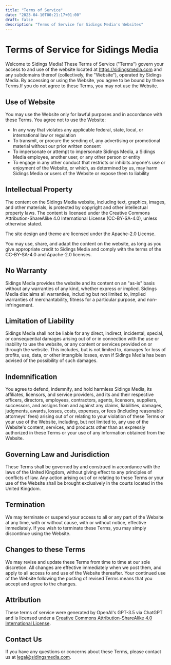 ```yaml
---
title: "Terms of Service"
date: "2023-04-10T00:21:17+01:00"
draft: false
description: "Terms of Service for Sidings Media's Websites"
---
```


<!-- 
SPDX-FileCopyrightText: 2023 OpenAI's GPT-3.5 via ChatGPT
SPDX-License-Identifier: CC-BY-SA-4.0
-->

# Terms of Service for Sidings Media

Welcome to Sidings Media! These Terms of Service ("Terms") govern your
access to and use of the website located at https://sidingsmedia.com and
any subdomains thereof (collectively, the "Website"), operated by
Sidings Media. By accessing or using the Website, you agree to be bound
by these Terms.If you do not agree to these Terms, you may not use the
Website.

## Use of Website

You may use the Website only for lawful purposes and in accordance with
these Terms. You agree not to use the Website:

* In any way that violates any applicable federal, state, local, or 
  international law or regulation
* To transmit, or procure the sending of, any advertising or 
  promotional material without our prior written consent
* To impersonate or attempt to impersonate Sidings Media, a Sidings 
  Media employee, another user, or any other person or entity
* To engage in any other conduct that restricts or inhibits anyone's 
  use or enjoyment of the Website, or which, as determined by us, may 
  harm Sidings Media or users of the Website or expose them to 
  liability

## Intellectual Property

The content on the Sidings Media website, including text, graphics,
images, and other materials, is protected by copyright and other
intellectual property laws. The content is licensed under the Creative
Commons Attribution-ShareAlike 4.0 International License (CC-BY-SA-4.0),
unless otherwise stated.

The site design and theme are licensed under the Apache-2.0 License.

You may use, share, and adapt the content on the website, as long as you
give appropriate credit to Sidings Media and comply with the terms of
the CC-BY-SA-4.0 and Apache-2.0 licenses.

## No Warranty

Sidings Media provides the website and its content on an "as-is" basis
without any warranties of any kind, whether express or implied. Sidings
Media disclaims all warranties, including but not limited to, implied
warranties of merchantability, fitness for a particular purpose, and
non-infringement.

## Limitation of Liability

Sidings Media shall not be liable for any direct, indirect, incidental,
special, or consequential damages arising out of or in connection with
the use or inability to use the website, or any content or services
provided on or through the website. This includes, but is not limited
to, damages for loss of profits, use, data, or other intangible losses,
even if Sidings Media has been advised of the possibility of such
damages.

## Indemnification

You agree to defend, indemnify, and hold harmless Sidings Media, its
affiliates, licensors, and service providers, and its and their
respective officers, directors, employees, contractors, agents,
licensors, suppliers, successors, and assigns from and against any
claims, liabilities, damages, judgments, awards, losses, costs,
expenses, or fees (including reasonable attorneys' fees) arising out of
or relating to your violation of these Terms or your use of the Website,
including, but not limited to, any use of the Website's content,
services, and products other than as expressly authorized in these Terms
or your use of any information obtained from the Website.

## Governing Law and Jurisdiction

These Terms shall be governed by and construed in accordance with the
laws of the United Kingdom, without giving effect to any principles of
conflicts of law. Any action arising out of or relating to these Terms
or your use of the Website shall be brought exclusively in the courts
located in the United Kingdom.

## Termination

We may terminate or suspend your access to all or any part of the
Website at any time, with or without cause, with or without notice,
effective immediately. If you wish to terminate these Terms, you may
simply discontinue using the Website.

## Changes to these Terms

We may revise and update these Terms from time to time at our sole
discretion. All changes are effective immediately when we post them, and
apply to all access to and use of the Website thereafter. Your continued
use of the Website following the posting of revised Terms means that you
accept and agree to the changes.

## Attribution

These terms of service were generated by OpenAI's GPT-3.5 via ChatGPT
and is licensed under a [Creative Commons Attribution-ShareAlike 4.0
International License](https://creativecommons.org/licenses/by-sa/4.0/).


## Contact Us

If you have any questions or concerns about these Terms, please contact
us at legal@sidingsmedia.com.
